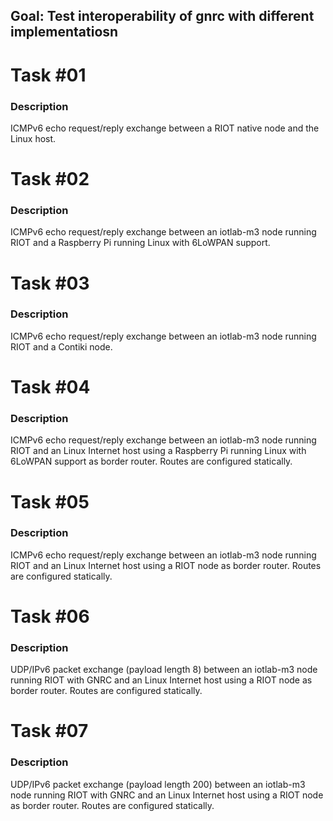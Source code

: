## Goal: Test interoperability of gnrc with different implementatiosn

Task #01
========
### Description

ICMPv6 echo request/reply exchange between a RIOT native node and the Linux
host.

Task #02
========
### Description

ICMPv6 echo request/reply exchange between an iotlab-m3 node running RIOT and
a Raspberry Pi running Linux with 6LoWPAN support.

Task #03
========
### Description

ICMPv6 echo request/reply exchange between an iotlab-m3 node running RIOT and
a Contiki node.


Task #04
========
### Description

ICMPv6 echo request/reply exchange between an iotlab-m3 node running RIOT and
an Linux Internet host using a Raspberry Pi running Linux with 6LoWPAN support
as border router. Routes are configured statically.

Task #05
========
### Description

ICMPv6 echo request/reply exchange between an iotlab-m3 node running RIOT and
an Linux Internet host using a RIOT node  as border router. Routes are
configured statically.

Task #06
========
### Description

UDP/IPv6 packet exchange (payload length 8) between an iotlab-m3 node running
RIOT with GNRC and an Linux Internet host using a RIOT node as border router.
Routes are configured statically.

Task #07
========
### Description

UDP/IPv6 packet exchange (payload length 200) between an iotlab-m3 node
running RIOT with GNRC and an Linux Internet host using a RIOT node as border
router. Routes are configured statically.
